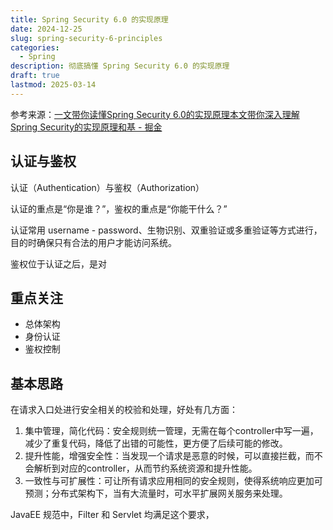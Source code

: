 ```yaml
---
title: Spring Security 6.0 的实现原理
date: 2024-12-25
slug: spring-security-6-principles
categories:
  - Spring
description: 彻底搞懂 Spring Security 6.0 的实现原理
draft: true
lastmod: 2025-03-14
---
```

参考来源：[一文带你读懂Spring Security 6.0的实现原理本文带你深入理解Spring Security的实现原理和基 - 掘金](https://juejin.cn/post/7260000714788896828)

## 认证与鉴权

认证（Authentication）与鉴权（Authorization）

认证的重点是“你是谁？”，鉴权的重点是“你能干什么？”

认证常用 username - password、生物识别、双重验证或多重验证等方式进行，目的时确保只有合法的用户才能访问系统。

鉴权位于认证之后，是对

## 重点关注

- 总体架构
- 身份认证
- 鉴权控制

## 基本思路

在请求入口处进行安全相关的校验和处理，好处有几方面：
1. 集中管理，简化代码：安全规则统一管理，无需在每个controller中写一遍，减少了重复代码，降低了出错的可能性，更方便了后续可能的修改。
2. 提升性能，增强安全性：当发现一个请求是恶意的时候，可以直接拦截，而不会解析到对应的controller，从而节约系统资源和提升性能。
3. 一致性与可扩展性：可让所有请求应用相同的安全规则，使得系统响应更加可预测；分布式架构下，当有大流量时，可水平扩展网关服务来处理。

JavaEE 规范中，Filter 和 Servlet 均满足这个要求，